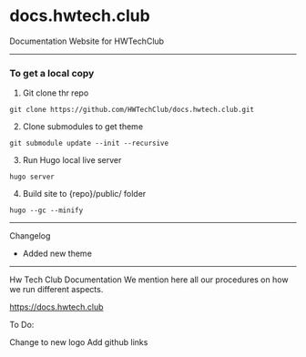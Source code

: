 # docs.hwtech.club
Documentation Website for HWTechClub

---
### To get a local copy

1. Git clone thr repo  
```shell
git clone https://github.com/HWTechClub/docs.hwtech.club.git
```
2. Clone submodules to get theme
```shell
git submodule update --init --recursive
```
3. Run Hugo local live server  
```shell
hugo server
```
4. Build site to {repo}/public/ folder 
```shell
hugo --gc --minify
```
---

Changelog
- Added new theme

----
Hw Tech Club Documentation We mention here all our procedures on how we run different aspects.

https://docs.hwtech.club

To Do:

Change to new logo
Add github links
